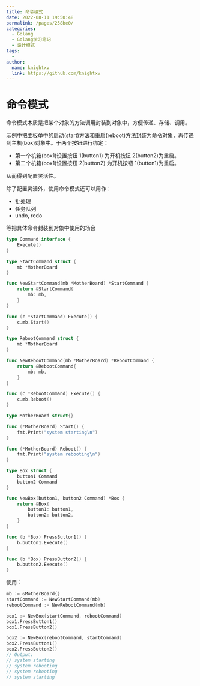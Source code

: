 ```yaml
---
title: 命令模式
date: 2022-08-11 19:50:48
permalink: /pages/258be0/
categories:
  - Golang
  - Golang学习笔记
  - 设计模式
tags:
  - 
author: 
  name: knightxv
  link: https://github.com/knightxv
---
```

# 命令模式

命令模式本质是把某个对象的方法调用封装到对象中，方便传递、存储、调用。

示例中把主板单中的启动(start)方法和重启(reboot)方法封装为命令对象，再传递到主机(box)对象中。于两个按钮进行绑定：

-   第一个机箱(box1)设置按钮 1(button1) 为开机按钮 2(button2)为重启。
-   第二个机箱(box1)设置按钮 2(button2) 为开机按钮 1(button1)为重启。

从而得到配置灵活性。

除了配置灵活外，使用命令模式还可以用作：

-   批处理
-   任务队列
-   undo, redo

等把具体命令封装到对象中使用的场合

```go
type Command interface {
	Execute()
}

type StartCommand struct {
	mb *MotherBoard
}

func NewStartCommand(mb *MotherBoard) *StartCommand {
	return &StartCommand{
		mb: mb,
	}
}

func (c *StartCommand) Execute() {
	c.mb.Start()
}

type RebootCommand struct {
	mb *MotherBoard
}

func NewRebootCommand(mb *MotherBoard) *RebootCommand {
	return &RebootCommand{
		mb: mb,
	}
}

func (c *RebootCommand) Execute() {
	c.mb.Reboot()
}

type MotherBoard struct{}

func (*MotherBoard) Start() {
	fmt.Print("system starting\n")
}

func (*MotherBoard) Reboot() {
	fmt.Print("system rebooting\n")
}

type Box struct {
	button1 Command
	button2 Command
}

func NewBox(button1, button2 Command) *Box {
	return &Box{
		button1: button1,
		button2: button2,
	}
}

func (b *Box) PressButton1() {
	b.button1.Execute()
}

func (b *Box) PressButton2() {
	b.button2.Execute()
}

```

使用：

```go
mb := &MotherBoard{}
startCommand := NewStartCommand(mb)
rebootCommand := NewRebootCommand(mb)

box1 := NewBox(startCommand, rebootCommand)
box1.PressButton1()
box1.PressButton2()

box2 := NewBox(rebootCommand, startCommand)
box2.PressButton1()
box2.PressButton2()
// Output:
// system starting
// system rebooting
// system rebooting
// system starting
```
